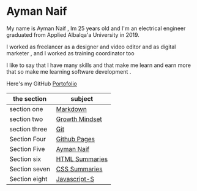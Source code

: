 # Ayman Naif

My name is Ayman Naif , Im 25 years old and I'm an electrical engineer graduated from Applied Albalqa'a University in 2019.

I worked as freelancer as a designer and video editor and as digital marketer , and I worked as training coordinator too 

I like to say that I have many skills and that make me learn and earn more that so make me learning software development .

 

Here's my GitHub [Portofolio](https://github.com/AymanNaif)

the section | subject
------------ | -------------
section one | [Markdown](https://aymannaif.github.io/reading-notes/markdown)
section two | [Growth Mindset](https://aymannaif.github.io/reading-notes/growth-mindset)
section three | [Git](https://aymannaif.github.io/reading-notes/git)
Section Four | [Github Pages](https://aymannaif.github.io/reading-notes/github-pages)
Section Five | [Ayman Naif](https://aymannaif.github.io/reading-notes/AymanNaif)
Section six  | [ HTML Summaries](https://aymannaif.github.io/reading-notes/HTML-S)
Section seven  | [ CSS Summaries](https://aymannaif.github.io/reading-notes/Css-S)
Section eight  | [ Javascript-S](https://aymannaif.github.io/reading-notes/Javascript-S)
